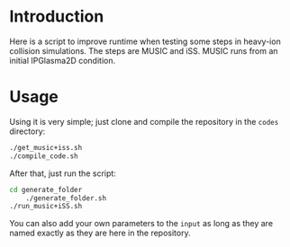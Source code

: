# Introduction

Here is a script to improve runtime when testing some steps in heavy-ion collision simulations. 
The steps are MUSIC and iSS. MUSIC runs from an initial IPGlasma2D condition.

# Usage

Using it is very simple; just clone and compile the repository in the `codes` directory:

```bash
./get_music+iss.sh
./compile_code.sh
```
After that, just run the script:

```bash
cd generate_folder
    ./generate_folder.sh
./run_music+iSS.sh
```
You can also add your own parameters to the `input` as long as they are named exactly as they are here in the repository.



